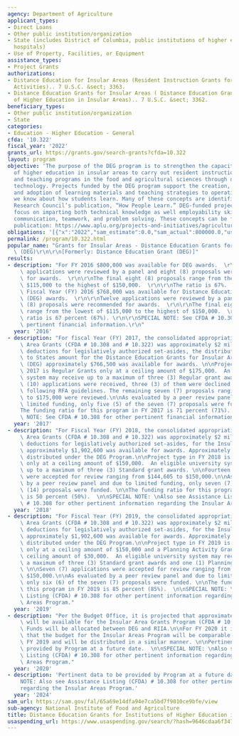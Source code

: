 ```yaml
---
agency: Department of Agriculture
applicant_types:
- Direct Loans
- Other public institution/organization
- State (includes District of Columbia, public institutions of higher education and
  hospitals)
- Use of Property, Facilities, or Equipment
assistance_types:
- Project Grants
authorizations:
- Distance Education for Insular Areas (Resident Instruction Grants for Insular Area
  Activities).. 7 U.S.C. &sect; 3363.
- Distance Education Grants for Insular Areas ( Distance Education Grants for Institutions
  of Higher Education in Insular Areas).. 7 U.S.C. &sect; 3362.
beneficiary_types:
- Other public institution/organization
- State
categories:
- Education - Higher Education - General
cfda: '10.322'
fiscal_year: '2022'
grants_url: https://grants.gov/search-grants?cfda=10.322
layout: program
objective: 'The purpose of the DEG program is to strengthen the capacity of institutions
  of higher education in insular areas to carry out resident instruction, curriculum,
  and teaching programs in the food and agricultural sciences through distance education
  technology. Projects funded by the DEG program support the creation, adaptation,
  and adoption of learning materials and teaching strategies to operationalize what
  we know about how students learn. Many of these concepts are identified in the National
  Research Council’s publication, “How People Learn.” DEG-funded projects shall also
  focus on imparting both technical knowledge as well employability skills such as
  communication, teamwork, and problem solving. These concepts can be found in the
  publication: https://www.aplu.org/projects-and-initiatives/agriculture-human-sciences-and-natural-resources/employability-skills-in-agriculture/index.html.'
obligations: '[{"x":"2022","sam_estimate":0.0,"sam_actual":800000.0,"usa_spending_actual":392992.39},{"x":"2023","sam_estimate":800000.0,"sam_actual":800000.0,"usa_spending_actual":326359.48},{"x":"2024","sam_estimate":799999.0,"sam_actual":0.0,"usa_spending_actual":0.0}]'
permalink: /program/10.322.html
popular_name: "Grants for Insular Areas - Distance Education Grants for Insular Areas\
  \ (DEG)\r\n\r\n[Formerly: Distance Education Grant (DEG)]"
results:
- description: "For FY 2016 $800,000 was available for DEG awards.  \r\n\r\nTwelve\
    \ applications were reviewed by a panel and eight (8) proposals were recommended\
    \ for awards.  \r\n\r\nThe final eight (8) proposals range from the lowest of\
    \ $115,000 to the highest of $150,000.  \r\n\r\nThe ratio is 67%.  \r\n\r\n For\
    \ Fiscal Year (FY) 2016 $768,000 was available for Distance Education Grants Program\
    \ (DEG) awards.  \r\n\r\nTwelve applications were reviewed by a panel and eight\
    \ (8) proposals were recommended for awards.  \r\n\r\nThe final eight (8) proposals\
    \ range from the lowest of $115,000 to the highest of $150,000.  \r\n\r\nThe award\
    \ ratio is 67 percent (67%). \r\n\r\nSPECIAL NOTE: See CFDA # 10.308 for other\
    \ pertinent financial information.\r\n"
  year: '2016'
- description: "For fiscal Year (FY) 2017, the consolidated appropriation for Insular\
    \ Area Grants (CFDA # 10.308 and # 10.322) was approximately $2 million. After\
    \ deductions for legislatively authorized set-asides, the distributed Payment\
    \ to States amount for the Distance Education Grants for Insular Areas Grant Program\
    \ (DEG) approximately $766,500 was available for awards. \n\nProject type in FY\
    \ 2017 is Regular Grants only at a ceiling amount of $175,000.  An eligible university\
    \ system may receive up to a maximum of three (3) Regular grant awards. \n\nTen\
    \ (10) applications were received, three (3) of them were declined due to not\
    \ following RFA guidelines. The remaining seven (7) proposals ranging from $129,000\
    \ to $175,000 were reviewed.\n\nAs evaluated by a peer review panel and due to\
    \ limited funding, only five (5) of the seven (7) proposals were funded. \n\n\
    The funding ratio for this program in FY 2017 is 71 percent (71%).  \n\nSPECIAL\
    \ NOTE: See CFDA # 10.308 for other pertinent financial information."
  year: '2017'
- description: "For Fiscal Year (FY) 2018, the consolidated appropriation for Insular\
    \ Area Grants (CFDA # 10.308 and # 10.322) was approximately $2 million. After\
    \ deductions for legislatively authorized set-asides, for the Insular Grants Program\
    \ approximately $1,902,600 was available for awards. Approximately $800,000 was\
    \ distributed under the DEG Program.\n\nProject type in FY 2018 is Standard Grants\
    \ only at a ceiling amount of $150,000.  An eligible university system may receive\
    \ up to a maximum of three (3) Standard grant awards. \n\nFourteen (14) applications\
    \ were accepted for review ranging from $144,605 to $150,000.\n\nAs evaluated\
    \ by a peer review panel and due to limited funding, only seven (7) of the fourteen\
    \ (14) proposals were funded. \n\nThe funding ratio for this program in FY 2018\
    \ is 50 percent (50%).  \n\nSPECIAL NOTE: \nAlso see Assistance Listing (CFDA)\
    \ # 10.308 for other pertinent information regarding the Insular Areas Program."
  year: '2018'
- description: "For Fiscal Year (FY) 2019, the consolidated appropriation for Insular\
    \ Area Grants (CFDA # 10.308 and # 10.322) was approximately $2 million. After\
    \ deductions for legislatively authorized set-asides, for the Insular Grants Program\
    \ approximately $1,902,600 was available for awards. Approximately $800,000 was\
    \ distributed under the DEG Program.\n\nProject type in FY 2019 is Standard Grants\
    \ only at a ceiling amount of $150,000 and a Planning Activity Grant only at a\
    \ ceiling amount of $30,000.  An eligible university system may receive up to\
    \ a maximum of three (3) Standard grant awards and one (1) Planning activity award.\
    \ \n\nSeven (7) applications were accepted for review ranging from $149,224 to\
    \ $150,000.\n\nAs evaluated by a peer review panel and due to limited funding,\
    \ only six (6) of the seven (7) proposals were funded. \n\nThe funding ratio for\
    \ this program in FY 2019 is 85 percent (85%).  \n\nSPECIAL NOTE: \nAlso see Assistance\
    \ Listing (CFDA) # 10.308 for other pertinent information regarding the Insular\
    \ Areas Program."
  year: '2019'
- description: "Per the Budget Office, it is projected that approximately $1.9 million\
    \ will be available for the Insular Area Grants Program (CFDA # 10.308 and # 10.322).\
    \ Funds will be allocated between DEG and RIIA.\n\nFor FY 2020 it is projected\
    \ that the budget for the Insular Areas Program will be comparable to Fiscal Year\
    \ FY 2019 and will be distributed in a similar manner. \n\nPertinent data to be\
    \ provided by Program at a future date.  \n\nSPECIAL NOTE: \nAlso see Assistance\
    \ Listing (CFDA) # 10.308 for other pertinent information regarding the Insular\
    \ Areas Program."
  year: '2020'
- description: 'Pertinent data to be provided by Program at a future date. SPECIAL
    NOTE: Also see Assistance Listing (CFDA) # 10.308 for other pertinent information
    regarding the Insular Areas Program.'
  year: '2024'
sam_url: https://sam.gov/fal/65a69e14dfa94e7ca5bd7f9010ce9bfe/view
sub-agency: National Institute of Food and Agriculture
title: Distance Education Grants for Institutions of Higher Education in Insular Areas
usaspending_url: https://www.usaspending.gov/search/?hash=9646cdaa6f347a645ade060bd1564451
---
```

